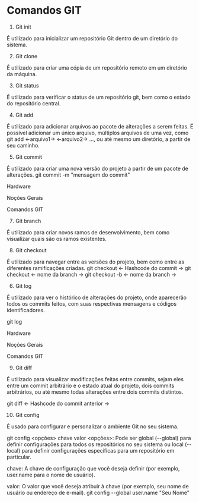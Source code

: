# Comandos GIT

1. Git init

É utilizado para inicializar um repositório Git
dentro de um diretório do sistema.

2. Git clone

É utilizado para criar uma cópia de um
repositório remoto em um diretório da máquina.

3. Git status

É utilizado para verificar o status de um
repositório git, bem como o estado do repositório
central.

4. Git add

É utilizado para adicionar arquivos ao pacote de
alterações a serem feitas. É possível adicionar
um único arquivo, múltiplos arquivos de uma vez,
como git add <-arquivo1-> <-arquivo2-> ..., ou até
mesmo um diretório, a partir de seu caminho.

5. Git commit

É utilizado para criar uma nova versão do
projeto a partir de um pacote de alterações.
git commit -m "mensagem do commit"

Hardware

Noções Gerais

Comandos GIT

7. Git branch

É utilizado para criar novos ramos de
desenvolvimento, bem como visualizar quais são
os ramos existentes.

8. Git checkout

É utilizado para navegar entre as versões do
projeto, bem como entre as diferentes
ramificações criadas.
git checkout <- Hashcode do commit ->
git checkout <- nome da branch ->
git checkout -b <- nome da branch ->

6. Git log

É utilizado para ver o histórico de alterações do
projeto, onde aparecerão todos os commits feitos,
com suas respectivas mensagens e códigos
identificadores.

git log

Hardware

Noções Gerais

Comandos GIT

9. Git diff

É utilizado para visualizar modificações feitas
entre commits, sejam eles entre um commit
arbitrário e o estado atual do projeto, dois commits
arbitrários, ou até mesmo todas alterações entre
dois commits distintos.

git diff <- Hashcode do commit anterior ->

10. Git config

É usado para configurar e personalizar o ambiente Git no
seu sistema.

git config <opções> chave valor
<opções>: Pode ser global (--global) para definir
configurações para todos os repositórios no seu sistema ou
local (--local) para definir configurações específicas para um
repositório em particular.

chave: A chave de configuração que você deseja definir (por
exemplo, user.name para o nome de usuário).

valor: O valor que você deseja atribuir à chave (por
exemplo, seu nome de usuário ou endereço de e-mail).
git config --global user.name "Seu Nome"
